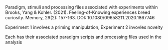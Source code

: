 Paradigm, stimuli and processing files associated with experiments within Brooks, Yang & Kohler. (2021). Feeling-of-Knowing experiences breed curiosity. Memory, 29(2): 157-163. DOI: 10.1080/09658211.2020.1867746

Experiment 1 involves a priming manipulation, Experiment 2 invovles novelty 

Each has their associated paradigm scripts and processing files used in the analysis
